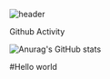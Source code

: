 ![header](https://capsule-render.vercel.app/api?type=waving&color=d68c20&height=300&section=header&text=pip-izony&fontSize=90)   

Github Activity

![Anurag's GitHub stats](https://github-readme-stats.vercel.app/api?username=pip-izony&show_icons=true&theme=great-gatsby&count_private=true)

#Hello world
<!--
**pip-izony/pip-izony** is a ✨ _special_ ✨ repository because its `README.md` (this file) appears on your GitHub profile.

Here are some ideas to get you started:

- 🔭 I’m currently working on ...
- 🌱 I’m currently learning ...
- 👯 I’m looking to collaborate on ...
- 🤔 I’m looking for help with ...
- 💬 Ask me about ...
- 📫 How to reach me: ...
- 😄 Pronouns: ...
- ⚡ Fun fact: ...
-->
